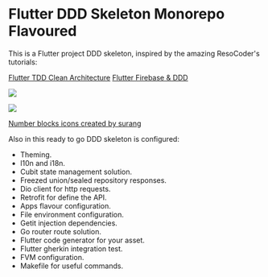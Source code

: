 # Flutter DDD Skeleton Monorepo Flavoured

This is a Flutter project DDD skeleton, inspired by the amazing ResoCoder's tutorials:

[Flutter TDD Clean Architecture](https://www.youtube.com/playlist?list=PLB6lc7nQ1n4iYGE_khpXRdJkJEp9WOech)
[Flutter Firebase & DDD](https://www.youtube.com/playlist?list=PLB6lc7nQ1n4iS5p-IezFFgqP6YvAJy84U)

![](docs/CleanArchitecture.jpg)

![](docs/Clean-Architecture-Flutter-Diagram.png)

[Number blocks icons created by surang](<https://www.flaticon.com/free-icons/number-blocks>)

Also in this ready to go DDD skeleton is configured:

* Theming.
* l10n and i18n.
* Cubit state management solution.
* Freezed union/sealed repository responses.
* Dio client for http requests.
* Retrofit for define the API.
* Apps flavour configuration.
* File environment configuration.
* Getit injection dependencies.
* Go router route solution.
* Flutter code generator for your asset.
* Flutter gherkin integration test.
* FVM configuration.
* Makefile for useful commands.
